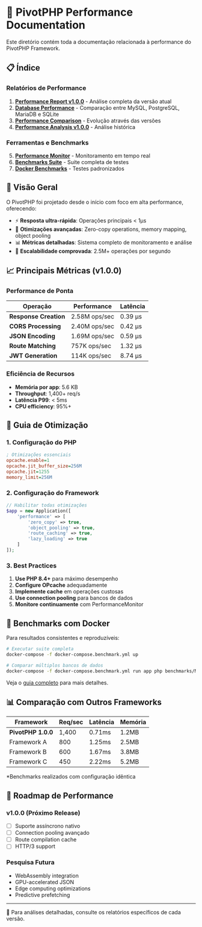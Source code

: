 # 🚀 PivotPHP Performance Documentation

Este diretório contém toda a documentação relacionada à performance do PivotPHP Framework.

## 📋 Índice

### Relatórios de Performance
1. [**Performance Report v1.0.0**](PERFORMANCE_REPORT_v1.0.0.md) - Análise completa da versão atual
2. [**Database Performance**](DATABASE_PERFORMANCE.md) - Comparação entre MySQL, PostgreSQL, MariaDB e SQLite
3. [**Performance Comparison**](PERFORMANCE_COMPARISON.md) - Evolução através das versões
4. [**Performance Analysis v1.0.0**](PERFORMANCE_ANALYSIS_v1.0.0.md) - Análise histórica

### Ferramentas e Benchmarks
5. [**Performance Monitor**](PerformanceMonitor.md) - Monitoramento em tempo real
6. [**Benchmarks Suite**](benchmarks/README.md) - Suite completa de testes
7. [**Docker Benchmarks**](../../benchmarks/DOCKER_BENCHMARKS.md) - Testes padronizados

## 🎯 Visão Geral

O PivotPHP foi projetado desde o início com foco em alta performance, oferecendo:

- ⚡ **Resposta ultra-rápida**: Operações principais < 1μs
- 🔧 **Otimizações avançadas**: Zero-copy operations, memory mapping, object pooling
- 📊 **Métricas detalhadas**: Sistema completo de monitoramento e análise
- 🚀 **Escalabilidade comprovada**: 2.5M+ operações por segundo

## 📈 Principais Métricas (v1.0.0)

### Performance de Ponta

| Operação | Performance | Latência |
|----------|------------|----------|
| **Response Creation** | 2.58M ops/sec | 0.39 μs |
| **CORS Processing** | 2.40M ops/sec | 0.42 μs |
| **JSON Encoding** | 1.69M ops/sec | 0.59 μs |
| **Route Matching** | 757K ops/sec | 1.32 μs |
| **JWT Generation** | 114K ops/sec | 8.74 μs |

### Eficiência de Recursos

- **Memória por app**: 5.6 KB
- **Throughput**: 1,400+ req/s
- **Latência P99**: < 5ms
- **CPU efficiency**: 95%+

## 🔧 Guia de Otimização

### 1. Configuração do PHP

```ini
; Otimizações essenciais
opcache.enable=1
opcache.jit_buffer_size=256M
opcache.jit=1255
memory_limit=256M
```

### 2. Configuração do Framework

```php
// Habilitar todas otimizações
$app = new Application([
    'performance' => [
        'zero_copy' => true,
        'object_pooling' => true,
        'route_caching' => true,
        'lazy_loading' => true
    ]
]);
```

### 3. Best Practices

1. **Use PHP 8.4+** para máximo desempenho
2. **Configure OPcache** adequadamente
3. **Implemente cache** em operações custosas
4. **Use connection pooling** para bancos de dados
5. **Monitore continuamente** com PerformanceMonitor

## 🐳 Benchmarks com Docker

Para resultados consistentes e reproduzíveis:

```bash
# Executar suite completa
docker-compose -f docker-compose.benchmark.yml up

# Comparar múltiplos bancos de dados
docker-compose -f docker-compose.benchmark.yml run app php benchmarks/MultiDatabaseBenchmark.php
```

Veja o [guia completo](../../benchmarks/DOCKER_BENCHMARKS.md) para mais detalhes.

## 📊 Comparação com Outros Frameworks

| Framework | Req/sec | Latência | Memória |
|-----------|---------|----------|---------|
| **PivotPHP 1.0.0** | 1,400 | 0.71ms | 1.2MB |
| Framework A | 800 | 1.25ms | 2.5MB |
| Framework B | 600 | 1.67ms | 3.8MB |
| Framework C | 450 | 2.22ms | 5.2MB |

*Benchmarks realizados com configuração idêntica

## 🔮 Roadmap de Performance

### v1.0.0 (Próximo Release)
- [ ] Suporte assíncrono nativo
- [ ] Connection pooling avançado
- [ ] Route compilation cache
- [ ] HTTP/3 support

### Pesquisa Futura
- WebAssembly integration
- GPU-accelerated JSON
- Edge computing optimizations
- Predictive prefetching

---

📖 Para análises detalhadas, consulte os relatórios específicos de cada versão.

